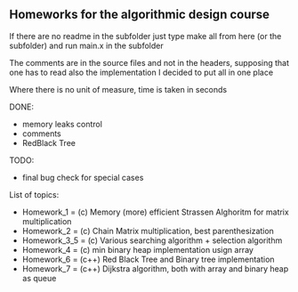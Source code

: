 ## Homeworks for the algorithmic design course 

 If there are no readme in the subfolder just type make all from here (or the subfolder) and run main.x in the subfolder

The comments are in the source files and not in the headers, supposing that one has to read also the implementation I decided to put all in one place

Where there is no unit of measure, time is taken in seconds

DONE:

- memory leaks control
- comments
- RedBlack Tree

TODO:

- final bug check for special cases

List of topics:

- Homework_1 = (c) Memory (more) efficient Strassen Alghoritm for matrix multiplication
- Homework_2 = (c) Chain Matrix multiplication, best parenthesization 
- Homework_3_5 = (c) Various searching algorithm + selection algorithm
- Homework_4 = (c) min binary heap implementation usign array
- Homework_6 = (c++) Red Black Tree and Binary tree implementation
- Homework_7 = (c++) Dijkstra algorithm, both with array and binary heap as queue
